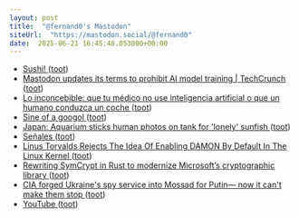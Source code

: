 ```yaml
---
layout: post
title:  "@fernand0's Mastodon"
siteUrl:  "https://mastodon.social/@fernand0"
date:  2025-06-21 16:45:48.053000+00:00
---
```

*  [Sushi! ](https://avecesunafoto.wordpress.com/2025/06/21/sushi-6) ([toot](https://mastodon.social/@fernand0/114722363673933571))
*  [Mastodon updates its terms to prohibit AI model training \| TechCrunch ](https://techcrunch.com/2025/06/17/mastodon-updates-its-terms-to-prohibit-ai-model-training) ([toot](https://mastodon.social/@fernand0/114722336379557407))
*  [Lo inconcebible: que tu médico no use inteligencia artificial o que un humano conduzca un coche ](https://www.error500.net/p/lo-inconcebible-que-tu-medico-n) ([toot](https://mastodon.social/@fernand0/114721999276909397))
*  [Sine of a googol ](https://www.johndcook.com/blog/2018/12/05/sine-of-a-googol) ([toot](https://mastodon.social/@fernand0/114721763334253269))
*  [Japan: Aquarium sticks human photos on tank for 'lonely' sunfish ](https://www.bbc.com/news/articles/cqjv4lz7g57) ([toot](https://mastodon.social/@fernand0/114721591668932011))
*  [Señales ](https://www.flickr.com/photos/fernand0/54598435795) ([toot](https://mastodon.social/@fernand0/114721540554983113))
*  [Linus Torvalds Rejects The Idea Of Enabling DAMON By Default In The Linux Kernel ](https://www.phoronix.com/news/Linux-DAMON-By-Default-N) ([toot](https://mastodon.social/@fernand0/114721319981126202))
*  [Rewriting SymCrypt in Rust to modernize Microsoft’s cryptographic library ](https://www.microsoft.com/en-us/research/blog/rewriting-symcrypt-in-rust-to-modernize-microsofts-cryptographic-library) ([toot](https://mastodon.social/@fernand0/114721015285314701))
*  [CIA forged Ukraine's spy service into Mossad for Putin— now it can't make them stop ](https://euromaidanpress.com/2025/06/08/cia-forged-ukraines-broken-spy-service-into-mossad-for-putin-now-it-cant-make-them-stop) ([toot](https://mastodon.social/@fernand0/114720899488692739))
*  [YouTube ](https://www.youtube.com/watch?feature=shared&amp%3Bv=4MTXU9_w4I) ([toot](https://mastodon.social/@fernand0/114720563461779011))
